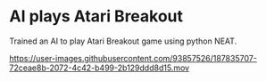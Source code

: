 
# AI plays Atari Breakout

Trained an AI to play Atari Breakout game using python NEAT.


https://user-images.githubusercontent.com/93857526/187835707-72ceae8b-2072-4c42-b499-2b129ddd8d15.mov

